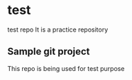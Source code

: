 # test
test repo
It is a practice repository
## Sample git project

This repo is being used for test purpose